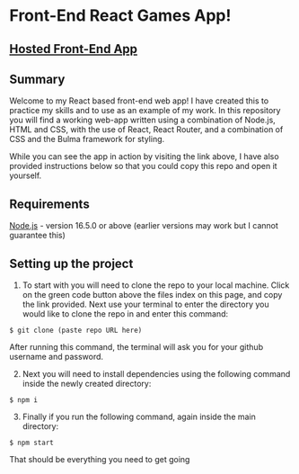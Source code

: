 # Front-End React Games App!

## [Hosted Front-End App](https://board-of-reviews.herokuapp.com/)

## Summary

Welcome to my React based front-end web app! I have created this to practice my skills and to use as an example of my work. In this repository you will find a working web-app written using a combination of Node.js, HTML and CSS, with the use of React, React Router, and a combination of CSS and the Bulma framework for styling.

While you can see the app in action by visiting the link above, I have also provided instructions below so that you could copy this repo and open it yourself.

## Requirements
[Node.js](https://nodejs.org/en/) - version 16.5.0 or above (earlier versions may work but I cannot guarantee this)

## Setting up the project

1) To start with you will need to clone the repo to your local machine. Click on the green code button above the files index on this page, and copy the link provided. Next use your terminal to enter the directory you would like to clone the repo in and enter this command:

```
$ git clone (paste repo URL here)
```
After running this command, the terminal will ask you for your github username and password.

2) Next you will need to install dependencies using the following command inside the newly created directory:

```
$ npm i
```
3) Finally if you run the following command, again inside the main directory:

```
$ npm start
```

That should be everything you need to get going

